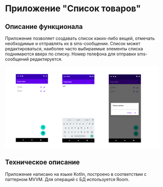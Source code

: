 # Приложение "Список товаров"

## Описание функционала
Приложение позволяет создавать список каких-либо вещей, отмечать необходимые и отправлять их в sms-сообщении.
Список может редактироваться, наиболее часто выбираемые элементы списка поднимаются вверх по списку.
Номер телефона для отправки sms-сообщений редактируется.


![alt text](screens/all_big.png)

## Техническое описание
Приложение написано на языке Kotlin, построено в соответствии с паттерном MVVM. Для операций с БД используется Room.